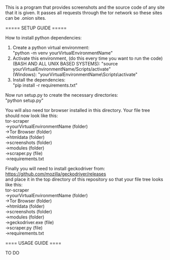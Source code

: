 This is a program that provides screenshots and the source code of any site that it is given. 
It passes all requests through the tor network so these sites can be .onion sites. 

===== SETUP GUIDE =====

How to install python dependencies:
1. Create a python virtual environment: </br>
    "python -m venv yourVirtualEnvironmentName"
2. Activate this environment, (do this every time you want to run the code) </br>
    (BASH AND ALL UNIX BASED SYSTEMS): "source yourVirtualEnvironmentName/Scripts/activate" </br>
    (Windows): "yourVirtualEnvironmentName\Scripts\activate"
3. Install the dependencies: </br>
    "pip install -r requirements.txt"

Now run setup.py to create the necessary directories: </br>
    "python setup.py"

You will also need tor browser installed in this directory. Your file tree should now look like this: </br>
tor-scraper </br>
->yourVirtualEnvironmentName (folder) </br>
->Tor Browser (folder) </br>
->htmldata (folder) </br>
->screenshots (folder) </br>
->modules (folder) </br>
->scraper.py (file) </br>
->requirements.txt </br>

Finally you will need to install geckodriver from: https://github.com/mozilla/geckodriver/releases </br>
and place it in the top directory of this repository so that your file tree looks like this: </br>
tor-scraper </br>
->yourVirtualEnvironmentName (folder) </br>
->Tor Browser (folder) </br>
->htmldata (folder) </br> 
->screenshots (folder) </br>
->modules (folder) </br>
->geckodriver.exe (file) </br>
->scraper.py (file) </br>
->requirements.txt </br>

==== USAGE GUIDE ==== 

TO DO 
